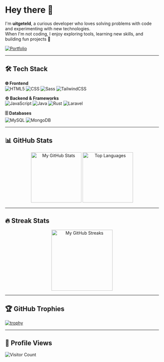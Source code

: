 # Hey there 👋  
I'm **uitgeteld**, a curious developer who loves solving problems with code and experimenting with new technologies.  
When I'm not coding, I enjoy exploring tools, learning new skills, and building fun projects 🚀  

[![Portfolio](https://img.shields.io/badge/Portfolio-uitgeteld.xyz-%2300A98F?style=for-the-badge&logo=google-chrome&logoColor=white)](https://uitgeteld.xyz)

---

## 🛠️ Tech Stack  

**🌐 Frontend**  
![HTML5](https://img.shields.io/badge/HTML5-E34F26?style=for-the-badge&logo=html5&logoColor=white)
![CSS](https://img.shields.io/badge/CSS-1572B6?style=for-the-badge&logo=css&logoColor=white)
![Sass](https://img.shields.io/badge/Sass-CC6699?style=for-the-badge&logo=sass&logoColor=white)
![TailwindCSS](https://img.shields.io/badge/TailwindCSS-06B6D4?style=for-the-badge&logo=tailwindcss&logoColor=white)

**⚙️ Backend & Frameworks**  
![JavaScript](https://img.shields.io/badge/JavaScript-323330?style=for-the-badge&logo=javascript&logoColor=white)
![Java](https://img.shields.io/badge/Java-ED8B00?style=for-the-badge&logo=openjdk&logoColor=white)
![Rust](https://img.shields.io/badge/Rust-B63219?style=for-the-badge&logo=rust&logoColor=white)
![Laravel](https://img.shields.io/badge/Laravel-FF2D20?style=for-the-badge&logo=laravel&logoColor=white)

**🗄️ Databases**  
![MySQL](https://img.shields.io/badge/MySQL-4479A1?style=for-the-badge&logo=mysql&logoColor=white)
![MongoDB](https://img.shields.io/badge/MongoDB-47A248?style=for-the-badge&logo=mongodb&logoColor=white)

---

## 📊 GitHub Stats  

<div align="center">
  <img height="165em" src="https://github-readme-stats.vercel.app/api?username=uitgeteld&show_icons=true&theme=nord&hide_border=true&count_private=true" alt="My GitHub Stats" />
  <img height="165em" src="https://github-readme-stats.vercel.app/api/top-langs/?username=uitgeteld&layout=compact&theme=nord&hide_border=true" alt="Top Languages" />
</div>

---

## 🔥 Streak Stats  

<div align="center">
  <img height="200em" src="https://streak-stats.demolab.com?user=uitgeteld&theme=nord&hide_border=true" alt="My GitHub Streaks" />
</div>

---

## 🏆 GitHub Trophies  

[![trophy](https://github-profile-trophy.vercel.app/?username=uitgeteld&theme=nord&column=7)](https://github.com/ryo-ma/github-profile-trophy)  

---

## 👀 Profile Views  
![Visitor Count](https://komarev.com/ghpvc/?username=uitgeteld&color=blue&style=flat)  
